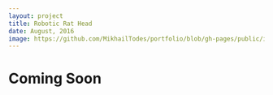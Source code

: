 ```yaml
---
layout: project
title: Robotic Rat Head
date: August, 2016
image: https://github.com/MikhailTodes/portfolio/blob/gh-pages/public/images/coming_soon.jpg?raw=true
---
```


# Coming Soon